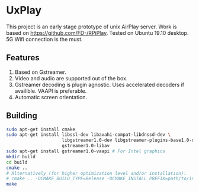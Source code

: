# UxPlay

This project is an early stage prototype of unix AirPlay server.
Work is based on https://github.com/FD-/RPiPlay.
Tested on Ubuntu 19.10 desktop.
5G Wifi connection is the must.

## Features
1. Based on Gstreamer.
1. Video and audio are supported out of the box.
3. Gstreamer decoding is plugin agnostic. Uses accelerated decoders if availible. VAAPI is preferable.
4. Automatic screen orientation.

## Building
```bash
sudo apt-get install cmake
sudo apt-get install libssl-dev libavahi-compat-libdnssd-dev \
                     libgstreamer1.0-dev libgstreamer-plugins-base1.0-dev \
                     gstreamer1.0-libav
sudo apt-get install gstreamer1.0-vaapi # For Intel graphics
mkdir build
cd build
cmake ..
# Alternatively (for higher optimization level and/or installation):
# cmake .. -DCMAKE_BUILD_TYPE=Release -DCMAKE_INSTALL_PREFIX=path/to/install/dir
make
```
